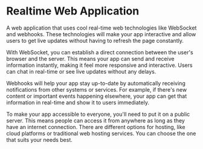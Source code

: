 # Realtime Web Application

A web application that uses cool real-time web technologies like WebSocket and webhooks. These technologies will make your app interactive and allow users to get live updates without having to refresh the page constantly.

With WebSocket, you can establish a direct connection between the user's browser and the server. This means your app can send and receive information instantly, making it feel more responsive and interactive. Users can chat in real-time or see live updates without any delays.

Webhooks will help your app stay up-to-date by automatically receiving notifications from other systems or services. For example, if there's new content or important events happening elsewhere, your app can get that information in real-time and show it to users immediately.

To make your app accessible to everyone, you'll need to put it on a public server. This means people can access it from anywhere as long as they have an internet connection. There are different options for hosting, like cloud platforms or traditional web hosting services. You can choose the one that suits your needs best.
